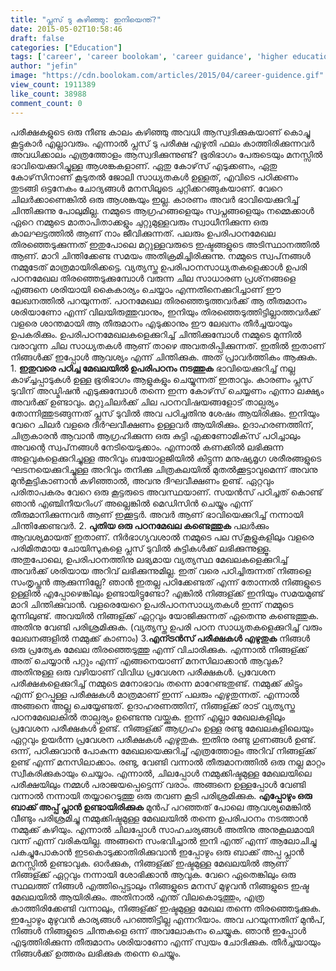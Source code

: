 ```yaml
---
title: "പ്ലസ് ടു കഴിഞ്ഞു: ഇനിയെന്ത്?"
date: 2015-05-02T10:58:46
draft: false
categories: ["Education"]
tags: ['career', 'career boolokam', 'career guidance', 'higher education', 'plus two']
author: "jefin"
image: "https://cdn.boolokam.com/articles/2015/04/career-guidence.gif"
view_count: 1911389
like_count: 38988
comment_count: 0
---
```


[](https://cdn.boolokam.com/articles/2015/04/career-guidence.gif) പരീക്ഷകളുടെ ഒരു നീണ്ട കാലം കഴിഞ്ഞു അവധി ആസ്വദിക്കുകയാണ് കൊച്ചു കൂട്ടുകാര്‍ എല്ലാവരും. എന്നാല്‍ പ്ലസ് ടു പരീക്ഷ എഴുതി ഫലം കാത്തിരിക്കുന്നവര്‍ അവധിക്കാലം എത്രത്തോളം ആസ്വദിക്കുന്നുണ്ട്? ഭൂരിഭാഗം പേരുടെയും മനസ്സില്‍ ഭാവിയെക്കുറിച്ചുള്ള ആശങ്കകളാണ്. ഏതു കോഴ്‌സ് എടുക്കണം, ഏതു കോഴ്‌സിനാണ് കൂടുതല്‍ ജോലി സാധ്യതകള്‍ ഉള്ളത്, എവിടെ പഠിക്കണം തുടങ്ങി ഒട്ടനേകം ചോദ്യങ്ങള്‍ മനസിലൂടെ ചുറ്റിക്കറങ്ങുകയാണ്. വേറെ ചിലര്‍ക്കാണെങ്കില്‍ ഒരു ആശങ്കയും ഇല്ല. കാരണം അവര്‍ ഭാവിയെക്കുറിച്ച് ചിന്തിക്കുന്നു പോലുമില്ല. നമ്മുടെ ആഗ്രഹങ്ങളെയും സ്വപ്നങ്ങളെയും നമ്മെക്കാള്‍ ഏറെ നമ്മുടെ മാതാപിതാക്കളും ചുറ്റുമുള്ളവരും സ്വാധീനിക്കുന്ന ഒരു കാലഘട്ടത്തില്‍ ആണ് നാം ജീവിക്കുന്നത്. പലരും ഉപരിപഠനമേഖല തിരഞ്ഞെടുക്കുന്നത് ഇതുപോലെ മറ്റുള്ളവരുടെ ഇഷ്ടങ്ങളുടെ അടിസ്ഥാനത്തില്‍ ആണ്. മാറി ചിന്തിക്കേണ്ട സമയം അതിക്രമിച്ചിരിക്കുന്നു. നമ്മുടെ സ്വപ്‌നങ്ങള്‍ നമ്മുടേത് മാത്രമായിരിക്കട്ടെ. വ്യത്യസ്ത ഉപരിപഠനസാധ്യതകളെക്കാള്‍ ഉപരി പഠനമേഖല തിരഞ്ഞെടുക്കുമ്പോള്‍ വരുന്ന ചില സാധാരണ പ്രശ്‌നങ്ങളെ എങ്ങനെ ശരിയായി കൈകാര്യം ചെയ്യാം എന്നതിനെക്കുറിച്ചാണ് ഈ ലേഖനത്തില്‍ പറയുന്നത്. പഠനമേഖല തിരഞ്ഞെടുത്തവര്‍ക്ക് ആ തീരുമാനം ശരിയാണോ എന്ന് വിലയിരുത്തുവാനും, ഇനിയും തിരഞ്ഞെടുത്തിട്ടില്ലാത്തവര്‍ക്ക് വളരെ ശാന്തമായി ആ തീരുമാനം എടുക്കാനും ഈ ലേഖനം തീര്‍ച്ചയായും ഉപകരിക്കും. ഉപരിപഠനമേഖലകളെക്കുറിച്ച് ചിന്തിക്കുമ്പോള്‍ നമ്മുടെ മുന്നില്‍ വരാവുന്ന ചില സാധ്യതകള്‍ ആണ് താഴെ അവതരിപ്പിക്കുന്നത്. ഇതില്‍ ഇതാണ് നിങ്ങള്‍ക്ക് ഇപ്പോള്‍ ആവശ്യം എന്ന് ചിന്തിക്കുക. അത് പ്രാവര്‍ത്തികം ആക്കുക. 1\. **ഇതുവരെ പഠിച്ച മേഖലയില്‍ ഉപരിപഠനം നടത്തുക** ഭാവിയെക്കുറിച്ച് നല്ല കാഴ്ച്ചപ്പാടുകള്‍ ഉള്ള ഭൂരിഭാഗം ആളുകളും ചെയ്യുന്നത് ഇതാവും. കാരണം പ്ലസ് ടുവിന് അഡ്മിഷന്‍ എടുക്കുമ്പോള്‍ തന്നെ ഇന്ന കോഴ്‌സ് ചെയ്യണം എന്നാ ലക്ഷ്യം അവര്‍ക്ക് ഉണ്ടാവും. മറ്റുചിലര്‍ക്ക് ചില പഠനവിഷയങ്ങളോട് താല്പര്യം തോന്നിത്തുടങ്ങുന്നത് പ്ലസ് ടുവില്‍ അവ പഠിച്ചതിനു ശേഷം ആയിരിക്കും. ഇനിയും വേറെ ചിലര്‍ വളരെ ദീര്‍ഘവീക്ഷണം ഉള്ളവര്‍ ആയിരിക്കും. ഉദാഹരണത്തിന്, ചിത്രകാരന്‍ ആവാന്‍ ആഗ്രഹിക്കുന്ന ഒരു കുട്ടി എക്കണോമിക്‌സ് പഠിച്ചാലും അവന്റെ സ്വപ്‌നങ്ങള്‍ നേടിയെടുക്കാം. എന്നാല്‍ കണക്കില്‍ ലഭിക്കുന്ന അളവുകളെക്കുറിച്ചുള്ള അറിവും ബയോളജിയില്‍ കിട്ടുന്ന മനുഷ്യമൃഗ ശരീരങ്ങളുടെ ഘടനയെക്കുറിച്ചുള്ള അറിവും തനിക്കു ചിത്രകലയില്‍ മുതല്‍ക്കൂട്ടാവുമെന്ന് അവനു മുന്‍കൂട്ടികാണാന്‍ കഴിഞ്ഞാല്‍, അവനു ദീഘവീക്ഷണം ഉണ്ട്. ഏറ്റവും പരിതാപകരം വേറെ ഒരു കൂട്ടരുടെ അവസ്ഥയാണ്. സയന്‍സ് പഠിച്ചത് കൊണ്ട് ഞാന്‍ എഞ്ചിനീയറിംഗ് അല്ലെങ്കില്‍ മെഡിസിന്‍ ചെയ്യും എന്ന് തീരുമാനിക്കുന്നവര്‍ ആണ് ഇക്കൂട്ടര്‍. അവര്‍ ആണ് ഭാവിയെക്കുറിച്ച് നന്നായി ചിന്തിക്കേണ്ടവര്‍. 2\. **പുതിയ ഒരു പഠനമേഖല കണ്ടെത്തുക** പലര്‍ക്കും ആവശ്യമായത് ഇതാണ്. നിര്‍ഭാഗ്യവശാല്‍ നമ്മുടെ പല സ്‌കൂളുകളിലും വളരെ പരിമിതമായ ചോയിസുകളെ പ്ലസ് ടുവില്‍ കുട്ടികള്‍ക്ക് ലഭിക്കുന്നുള്ളൂ. അതുപോലെ, ഉപരിപഠനത്തിനു ലഭ്യമായ വ്യത്യസ്ഥ മേഖലകളെക്കുറിച്ച് അവര്‍ക്ക് ശരിയായ അറിവ് ലഭിക്കുന്നുമില്ല. ഇത് വരെ പഠിച്ചിരുന്നത് നിങ്ങളെ സംതൃപ്തന്‍ ആക്കുന്നില്ലേ? ഞാന്‍ ഇതല്ല പഠിക്കേണ്ടത് എന്ന് തോന്നല്‍ നിങ്ങളുടെ ഉള്ളില്‍ എപ്പോഴെങ്കിലും ഉണ്ടായിട്ടുണ്ടോ? എങ്കില്‍ നിങ്ങള്ക്ക് ഇനിയും സമയമുണ്ട് മാറി ചിന്തിക്കുവാന്‍. വളരെയേറെ ഉപരിപഠനസാധ്യതകള്‍ ഇന്ന് നമ്മുടെ മുന്നിലുണ്ട്. അവയില്‍ നിങ്ങള്ക്ക് ഏറ്റവും യോജിക്കുന്നത് ഏതെന്നു കണ്ടെത്തുക. അതിനു വേണ്ടി പരിശ്രമിക്കുക. (വ്യത്യസ്ത ഉപരി പഠന സാധ്യതകളെക്കുറിച്ച് വരും ലേഖനങ്ങളില്‍ നമ്മുക്ക് കാണാം) 3.**എന്ട്രന്‍സ് പരീക്ഷകള്‍ എഴുതുക** നിങ്ങള്‍ ഒരു പ്രത്യേക മേഖല തിരഞ്ഞെടുത്തു എന്ന് വിചാരിക്കുക. എന്നാല്‍ നിങ്ങള്ക്ക് അത് ചെയ്യാന്‍ പറ്റും എന്ന് എങ്ങനെയാണ് മനസിലാക്കാന്‍ ആവുക? അതിനുള്ള ഒരു വഴിയാണ് വിവിധ പ്രവേശന പരീക്ഷകള്‍. പ്രവേശന പരീക്ഷകളെക്കുറിച്ച് നമ്മുടെ മനോഭാവം തന്നെ മാറേണ്ടതുണ്ട്. നമ്മുക്ക് കിട്ടും എന്ന് ഉറപ്പുള്ള പരീക്ഷകള്‍ മാത്രമാണ് ഇന്ന് പലരും എഴുതുന്നത്. എന്നാല്‍ അങ്ങനെ അല്ല ചെയ്യേണ്ടത്. ഉദാഹരണത്തിന്, നിങ്ങള്ക്ക് രാട് വ്യത്യസ്ത പഠനമേഖലകില്‍ താല്പര്യം ഉണ്ടെന്നു വയ്ക്കുക. ഇന്ന് എല്ലാ മേഖലകളിലും പ്രവേശന പരീക്ഷകള്‍ ഉണ്ട്. നിങ്ങള്ക്ക് ആഗ്രഹം ഉള്ള രണ്ടു മേഖലകളിലെയും ഏറ്റവും ഉയര്‍ന്ന പ്രവേശന പരീക്ഷകള്‍ എഴുതുക. ഇതിനു രണ്ടു ഗുണങ്ങള്‍ ഉണ്ട്. ഒന്ന്, പഠിക്കുവാന്‍ പോകുന്ന മേഖലയെക്കുറിച്ച് എത്രത്തോളം അറിവ് നിങ്ങള്ക്ക് ഉണ്ട് എന്ന് മനസിലാക്കാം. രണ്ടു, വേണ്ടി വന്നാല്‍ തീരുമാനത്തില്‍ ഒരു നല്ല മാറ്റം സ്വീകരിക്കുകായും ചെയ്യാം. എന്നാല്‍, ചിലപ്പോള്‍ നമ്മുക്കിഷ്ടമുള്ള മേഖലയിലെ പരീക്ഷയിലും നമ്മള്‍ പരാജയപ്പെട്ടെന്ന് വരാം. അങ്ങനെ ഉള്ളപ്പോള്‍ വേണ്ടി വന്നാല്‍ നന്നായി തയ്യാറെടുത്തു ഒരു തവണ കൂടി പരിശ്രമിക്കുക. **എപ്പോഴും ഒരു ബാക്ക് അപ്പ് പ്ലാന്‍ ഉണ്ടായിരിക്കുക** മുന്‍പ് പറഞ്ഞത് പോലെ ആവശ്യമെങ്കില്‍ വീണ്ടും പരിശ്രമിച്ചു നമ്മുക്കിഷ്ടമുള്ള മേഖലയില്‍ തന്നെ ഉപരിപഠനം നടത്താന്‍ നമ്മുക്ക് കഴിയും. എന്നാല്‍ ചിലപ്പോള്‍ സാഹചര്യങ്ങള്‍ അതിനു അനുകൂലമായി വന്ന് എന്ന് വരികയില്ല. അങ്ങനെ സംഭവിച്ചാല്‍ ഇനി എന്ത് എന്ന് ആലോചിച്ചു പകച്ചുപോകാന്‍ ഇടകൊടുക്കാതിരിക്കുവാന്‍ ഇപ്പോഴും ഒരു ബാക്ക് അപ്പ പ്ലാന്‍ മനസ്സില്‍ ഉണ്ടാവുക. ഓര്‍ക്കുക, നിങ്ങള്ക്ക് ഇഷ്ടമുള്ള മേഖലയില്‍ ആണ് നിങ്ങള്ക്ക് ഏറ്റവും നന്നായി ശോഭിക്കാന്‍ ആവുക. വേറെ ഏതെങ്കിലും ഒരു സ്ഥലത്ത് നിങ്ങള്‍ എത്തിപ്പെട്ടാലും നിങ്ങളുടെ മനസ് മുഴുവന്‍ നിങ്ങളുടെ ഇഷ്ട മേഖലയില്‍ ആയിരിക്കും. അതിനാല്‍ എന്ത് വിലകൊടുത്തും, എത്ര കാത്തിരിക്കേണ്ടി വന്നാലും, നിങ്ങള്ക്ക് ഇഷ്ടമുള്ള മേഖല തന്നെ തിരഞ്ഞെടുക്കുക. ഇപ്പോഴും മുഴുവന്‍ കാര്യങ്ങള്‍ പറഞ്ഞിട്ടില്ല എന്നറിയാം. അവ പറയുന്നതിന് മുന്‍പ്, നിങ്ങള്‍ നിങ്ങളുടെ ചിന്തകളെ ഒന്ന് അവലോകനം ചെയ്യുക. ഞാന്‍ ഇപ്പോള്‍ എടുത്തിരിക്കുന്ന തീരുമാനം ശരിയാണോ എന്ന് സ്വയം ചോദിക്കുക. തീര്‍ച്ചയായും നിങ്ങള്‍ക്ക് ഉത്തരം ലഭിക്കുക തന്നെ ചെയ്യും.
